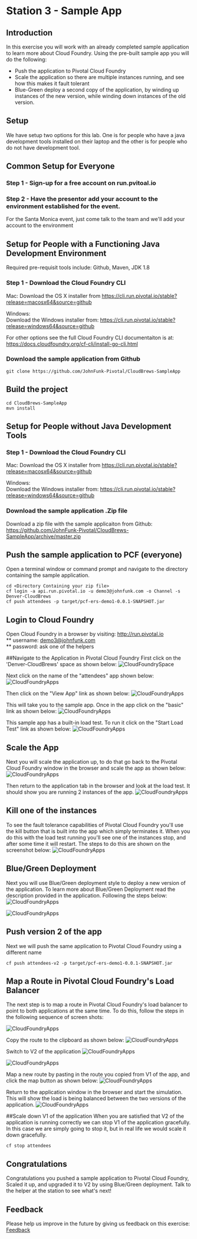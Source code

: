 # Station 3 - Sample App

## Introduction
In this exercise you will work with an already completed sample application to learn more about Cloud Foundry.   Using the pre-built sample app you will do the following:  
 * Push the application to Pivotal Cloud Foundry
 * Scale the application so there are multiple instances running, and see how this makes it fault tolerant
 * Blue-Green deploy a second copy of the application, by winding up instances of the new version, while winding down instances of the old version.

## Setup
We have setup two options for this lab.  One is for people who have a java development tools installed on their laptop and the other is for people who do not have development tool.

## Common Setup for Everyone
### Step 1 - Sign-up for a free account on run.pvitoal.io 
### Step 2 - Have the presentor add your account to the environment established for the event.
  For the Santa Monica event, just come talk to the team and we'll add your account to the environment
  
## Setup for People with a Functioning Java Development Environment
Required pre-requisit tools include:
   Github, Maven, JDK 1.8



### Step 1 - Download the Cloud Foundry CLI
Mac: 
  Download the OS X installer from
   https://cli.run.pivotal.io/stable?release=macosx64&source=github

Windows:  
  Download the Windows installer from:
   https://cli.run.pivotal.io/stable?release=windows64&source=github

For other options see the full Cloud Foundry CLI documentaiton is at:  https://docs.cloudfoundry.org/cf-cli/install-go-cli.html

### Download the sample application from Github
```
git clone https://github.com/JohnFunk-Pivotal/CloudBrews-SampleApp
```


## Build the project
```
cd CloudBrews-SampleApp
mvn install
```
## Setup for People without Java Development Tools

### Step 1 - Download the Cloud Foundry CLI
Mac: 
  Download the OS X installer from
   https://cli.run.pivotal.io/stable?release=macosx64&source=github

Windows:  
  Download the Windows installer from:
   https://cli.run.pivotal.io/stable?release=windows64&source=github


### Download the sample application .Zip file
  Download a zip file with the sample applicaiton from Github:
    https://github.com/JohnFunk-Pivotal/CloudBrews-SampleApp/archive/master.zip


## Push the sample application to PCF (everyone)
Open a terminal window or command prompt and navigate to the directory containing the sample application.
```
cd <Directory Containing your zip file>
cf login -a api.run.pivotal.io -u demo3@johnfunk.com -o Channel -s Denver-CloudBrews
cf push attendees -p target/pcf-ers-demo1-0.0.1-SNAPSHOT.jar
```

## Login to Cloud Foundry
Open Cloud Foundry in a browser by visiting:  http://run.pivotal.io  
** username: demo3@johnfunk.com  
** password:  ask one of the helpers  

##Navigate to the Application in Pivotal Cloud Foundry
First click on the 'Denver-CloudBrews' space as shown below:
![CloudFoundrySpace](https://github.com/JohnFunk-Pivotal/CloudBrews-SampleApp/blob/master/CloudFoundrySpace.png "Space view on PCF")  

Next click on the name of the "attendees" app shown below:
![CloudFoundryApps](https://github.com/JohnFunk-Pivotal/CloudBrews-SampleApp/blob/master/CloudFoundryApps.png "Apps view on PCF")

Then click on the "View App" link as shown below:
![CloudFoundryApps](https://github.com/JohnFunk-Pivotal/CloudBrews-SampleApp/blob/master/CloudFoundryViewApp.png "Apps view on PCF")

This will take you to the sample app.  Once in the app click on the "basic" link as shown below:
![CloudFoundryApps](https://github.com/JohnFunk-Pivotal/CloudBrews-SampleApp/blob/master/SampleAppScreen1.png "Run the basic app")

This sample app has a built-in load test.  To run it click on the "Start Load Test" link as shown below:
![CloudFoundryApps](https://github.com/JohnFunk-Pivotal/CloudBrews-SampleApp/blob/master/SampleAppScreen2.png "Start the load test")

## Scale the App
Next you will scale the application up, to do that go back to the Pivotal Cloud Foundry window in the browser and scale the app as shown below:
![CloudFoundryApps](https://github.com/JohnFunk-Pivotal/CloudBrews-SampleApp/blob/master/SampleAppScreen3.png "Scale the App on PCF")

Then return to the application tab in the browser and look at the load test.  It should show you are running 2 instances of the app.
![CloudFoundryApps](https://github.com/JohnFunk-Pivotal/CloudBrews-SampleApp/blob/master/SampleAppScreen4.png "Scale the App on PCF")


## Kill one of the instances
To see the fault tolerance capabilities of Pivotal Cloud Foundry you'll use the kill button that is built into the app which simply terminates it.   When you do this with the load test running you'll see one of the instances stop, and after some time it will restart.  The steps to do this are shown on the screenshot below:
![CloudFoundryApps](https://github.com/JohnFunk-Pivotal/CloudBrews-SampleApp/blob/master/SampleAppKill.png "Scale the App on PCF")


## Blue/Green Deployment
Next you will use Blue/Green deployment style to deploy a new version of the application.  To learn more about Blue/Green Deployment read the description provided in the application. Following the steps below:
![CloudFoundryApps](https://github.com/JohnFunk-Pivotal/CloudBrews-SampleApp/blob/master/SampleAppBlueGreen1.png "Switch to blue/green page")

![CloudFoundryApps](https://github.com/JohnFunk-Pivotal/CloudBrews-SampleApp/blob/master/SampleAppBlueGreen2.png "Read about Blue/Green Deployment")

## Push version 2 of the app
Next we will push the same application to Pivotal Cloud Foundry using a different name
```
cf push attendees-v2 -p target/pcf-ers-demo1-0.0.1-SNAPSHOT.jar
```
## Map a Route in Pivotal Cloud Foundry's Load Balancer
The next step is to map a route in Pivotal Cloud Foundry's load balancer to point to both applications at the same time.  To do this, follow the steps in the following sequence of screen shots:

![CloudFoundryApps](https://github.com/JohnFunk-Pivotal/CloudBrews-SampleApp/blob/master/SampleAppMapRoute1.png "Get the V1's route")

Copy the route to the clipboard as shown below:
![CloudFoundryApps](https://github.com/JohnFunk-Pivotal/CloudBrews-SampleApp/blob/master/SampleAppMapRoute2.png "Get the V1's route")

Switch to V2 of the application
![CloudFoundryApps](https://github.com/JohnFunk-Pivotal/CloudBrews-SampleApp/blob/master/SampleAppMapRoute3.png "Get the V1's route")

![CloudFoundryApps](https://github.com/JohnFunk-Pivotal/CloudBrews-SampleApp/blob/master/SampleAppMapRoute4.png "Get the V1's route")

Map a new route by pasting in the route you copied from V1 of the app, and click the map button as shown below:
![CloudFoundryApps](https://github.com/JohnFunk-Pivotal/CloudBrews-SampleApp/blob/master/SampleAppMapRoute5.png "Get the V1's route")

Return to the application window in the browser and start the simulation.  This will show the load is being balanced between the two versions of the application.
![CloudFoundryApps](https://github.com/JohnFunk-Pivotal/CloudBrews-SampleApp/blob/master/SampleAppMapRoute6.png "Get the V1's route")

##Scale down V1 of the application
When you are satisfied that V2 of the application is running correctly we can stop V1 of the application gracefully.   In this case we are simply going to stop it, but in real life we would scale it down gracefully.
```
cf stop attendees
```  

## Congratulations
Congratulations you pushed a sample application to Pivotal Cloud Foundry, Scaled it up, and upgraded it to V2 by using Blue/Green deployment.  Talk to the helper at the station to see what's next!

## Feedback
Please help us improve in the future by giving us feedback on this exercise: [Feedback](http://pivotal.DSUW.sgizmo.com/s3/?station=3)
